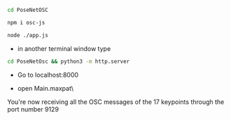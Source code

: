 ```sh
cd PoseNetOSC
  ```

```sh
npm i osc-js
  ```

```sh
node ./app.js
  ```

- in another terminal window type 
```sh
cd PoseNetOsc && python3 -m http.server
```

- Go to localhost:8000

- open Main.maxpat\

You're now receiving all the OSC messages of the 17 keypoints through the port number 9129
